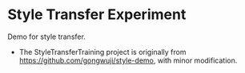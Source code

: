 # Style Transfer Experiment
Demo for style transfer.

- The StyleTransferTraining project is originally from https://github.com/gongwuji/style-demo, with minor modification.